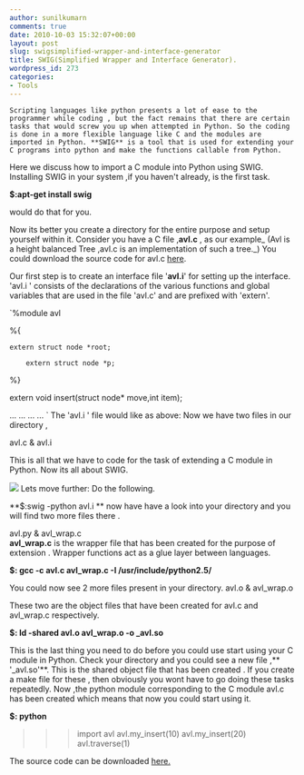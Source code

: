 ```yaml
---
author: sunilkumarn
comments: true
date: 2010-10-03 15:32:07+00:00
layout: post
slug: swigsimplified-wrapper-and-interface-generator
title: SWIG(Simplified Wrapper and Interface Generator).
wordpress_id: 273
categories:
- Tools
---
```


	Scripting languages like python presents a lot of ease to the programmer while coding , but the fact remains that there are certain tasks that would screw you up when attempted in Python. So the coding is done in a more flexible language like C and the modules are imported in Python. **SWIG** is a tool that is used for extending your C programs into python and make the functions callable from Python.

Here we discuss how to import a C module into Python using SWIG.
Installing SWIG in your system ,if you haven't already, is the first task.

**$:apt-get install swig**

would do that for you.

Now its better you create a directory for the entire purpose and setup yourself within it. 
Consider you have a C file ,**avl.c** , as our example_ (Avl is a height balanced Tree ,avl.c is an implementation of such a tree._) You could download the source code for avl.c [here](http://github.com/sunilkumarn/Avl_Tree). 

Our first step is to create an interface file '**avl.i**' for setting up the interface. 'avl.i ' consists of the declarations of the various functions and global variables that are used in the file 'avl.c' and are prefixed with 'extern'. 

`%module avl

%{

 	extern struct node *root;

       	extern struct node *p;

%}
 

extern void insert(struct node* move,int item);

...
...
...
...
`
The 'avl.i ' file would like as above:
Now we have two files in our directory ,

avl.c   &   avl.i

This is all that we have to code for the task of extending a C module in Python. Now its all about SWIG. 

[![](http://sunilkumarn.files.wordpress.com/2010/10/swig.png)](http://sunilkumarn.files.wordpress.com/2010/10/swig.png)
Lets move further: Do the following.

**$:swig -python avl.i
**
now have have a look into your directory and you will find two more files there .

avl.py  &   avl_wrap.c      
**avl_wrap.c** is the wrapper file that has been created for the purpose of extension . Wrapper functions act as a glue layer between languages.

**$: gcc -c avl.c avl_wrap.c -I /usr/include/python2.5/**

You could now see 2 more files present in your directory. 
avl.o   &     avl_wrap.o

These two are the object files that have been created for avl.c and avl_wrap.c respectively.

**$: ld -shared avl.o avl_wrap.o -o _avl.so**

This is the last thing you need to do before you could use start using your C module in Python. 
Check your directory and you could see a new file ,** '_avl.so'**. This is the shared object file that has been created . 
If you create a make file for these , then obviously you wont have to go doing these tasks repeatedly.
Now ,the python module corresponding to the C module avl.c has been created which means that now you could start using it.

**$: python**

>>>import avl
>>>avl.my_insert(10)
>>>avl.my_insert(20)
>>>avl.traverse(1)

The source code can be downloaded [here.
](http://github.com/sunilkumarn/Extending_into_python)



